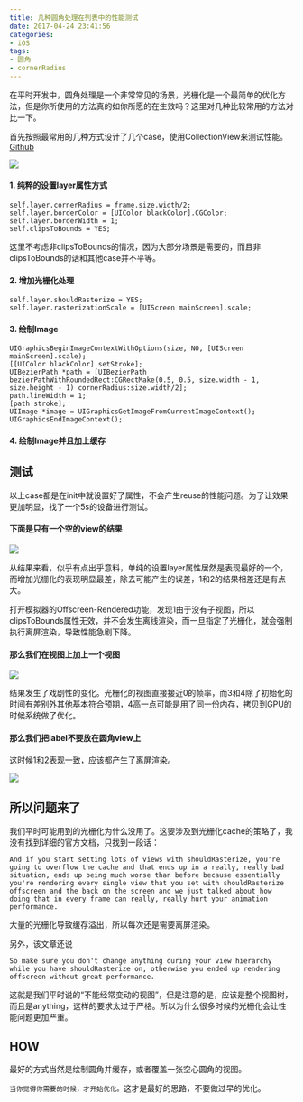 ```yaml
---
title: 几种圆角处理在列表中的性能测试
date: 2017-04-24 23:41:56
categories:
- iOS
tags:
- 圆角
- cornerRadius
---
```


在平时开发中，圆角处理是一个非常常见的场景，光栅化是一个最简单的优化方法，但是你所使用的方法真的如你所愿的在生效吗？这里对几种比较常用的方法对比一下。

<!--more-->

首先按照最常用的几种方式设计了几个case，使用CollectionView来测试性能。[Github](https://github.com/djs66256/corner-radius-test)

![](/images/2017/corner/snapshot.png)

#### 1. 纯粹的设置layer属性方式

```objc
self.layer.cornerRadius = frame.size.width/2;
self.layer.borderColor = [UIColor blackColor].CGColor;
self.layer.borderWidth = 1;
self.clipsToBounds = YES;
```

这里不考虑非clipsToBounds的情况，因为大部分场景是需要的，而且非clipsToBounds的话和其他case并不平等。

#### 2. 增加光栅化处理

```objc
self.layer.shouldRasterize = YES;
self.layer.rasterizationScale = [UIScreen mainScreen].scale;
```

#### 3. 绘制Image

```objc
UIGraphicsBeginImageContextWithOptions(size, NO, [UIScreen mainScreen].scale);
[[UIColor blackColor] setStroke];
UIBezierPath *path = [UIBezierPath bezierPathWithRoundedRect:CGRectMake(0.5, 0.5, size.width - 1, size.height - 1) cornerRadius:size.width/2];
path.lineWidth = 1;
[path stroke];
UIImage *image = UIGraphicsGetImageFromCurrentImageContext();
UIGraphicsEndImageContext();
```

#### 4. 绘制Image并且加上缓存

## 测试

以上case都是在init中就设置好了属性，不会产生reuse的性能问题。为了让效果更加明显，找了一个5s的设备进行测试。

#### 下面是只有一个空的view的结果

![](/images/2017/corner/only_view.png)

从结果来看，似乎有点出乎意料，单纯的设置layer属性居然是表现最好的一个，而增加光栅化的表现明显最差，除去可能产生的误差，1和2的结果相差还是有点大。

打开模拟器的Offscreen-Rendered功能，发现1由于没有子视图，所以clipsToBounds属性无效，并不会发生离线渲染，而一旦指定了光栅化，就会强制执行离屏渲染，导致性能急剧下降。

#### 那么我们在视图上加上一个视图

![](/images/2017/corner/with_label.png)

结果发生了戏剧性的变化。光栅化的视图直接接近0的帧率，而3和4除了初始化的时间有差别外其他基本符合预期，4高一点可能是用了同一份内存，拷贝到GPU的时候系统做了优化。

#### 那么我们把label不要放在圆角view上

这时候1和2表现一致，应该都产生了离屏渲染。

![](/images/2017/corner/without_subview.png)

## 所以问题来了

我们平时可能用到的光栅化为什么没用了。这要涉及到光栅化cache的策略了，我没有找到详细的官方文档，只找到一段话：

```
And if you start setting lots of views with shouldRasterize, you're going to overflow the cache and that ends up in a really, really bad situation, ends up being much worse than before because essentially you're rendering every single view that you set with shouldRasterize offscreen and the back on the screen and we just talked about how doing that in every frame can really, really hurt your animation performance.
```

大量的光栅化导致缓存溢出，所以每次还是需要离屏渲染。

另外，该文章还说

```
So make sure you don't change anything during your view hierarchy while you have shouldRasterize on, otherwise you ended up rendering offscreen without great performance.
```

这就是我们平时说的“不能经常变动的视图”，但是注意的是，应该是整个视图树，而且是anything，这样的要求太过于严格。所以为什么很多时候的光栅化会让性能问题更加严重。

## HOW

最好的方式当然是绘制圆角并缓存，或者覆盖一张空心圆角的视图。

`当你觉得你需要的时候，才开始优化。`这才是最好的思路，不要做过早的优化。
